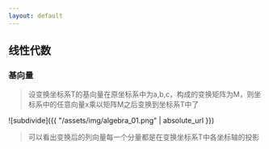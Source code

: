 ```yaml
---
layout: default
---
```


## [](header-2) 线性代数

### [](header-3) 基向量

> 设变换坐标系T的基向量在原坐标系中为a,b,c，构成的变换矩阵为M，则坐标系中的任意向量x乘以矩阵M之后变换到坐标系T中了

![subdivide]({{ "/assets/img/algebra_01.png" | absolute_url }})

> 可以看出变换后的列向量每一个分量都是在变换坐标系T中各坐标轴的投影
